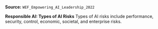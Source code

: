 **Source:** `WEF_Empowering_AI_Leadership_2022`

**Responsible AI: Types of AI Risks**
Types of AI risks include performance, security, control, economic, societal, and enterprise risks.
